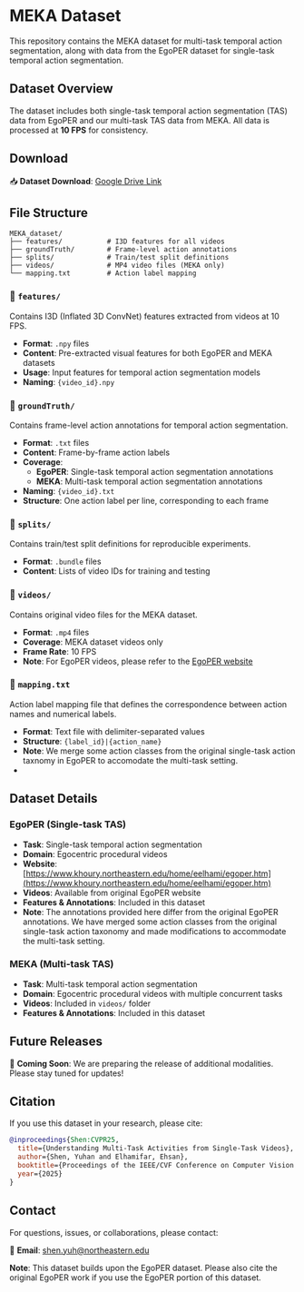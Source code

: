 # MEKA Dataset

This repository contains the MEKA dataset for multi-task temporal action segmentation, along with data from the EgoPER dataset for single-task temporal action segmentation.

## Dataset Overview

The dataset includes both single-task temporal action segmentation (TAS) data from EgoPER and our multi-task TAS data from MEKA. All data is processed at **10 FPS** for consistency.

## Download

📥 **Dataset Download**: [Google Drive Link](https://drive.google.com/drive/folders/1dh7l8uk5X0CTZ49fjgtMRotK8yW6THzE)

## File Structure

```
MEKA_dataset/
├── features/           # I3D features for all videos
├── groundTruth/        # Frame-level action annotations
├── splits/             # Train/test split definitions
├── videos/             # MP4 video files (MEKA only)
└── mapping.txt         # Action label mapping
```

### 📁 `features/`
Contains I3D (Inflated 3D ConvNet) features extracted from videos at 10 FPS.

- **Format**: `.npy` files
- **Content**: Pre-extracted visual features for both EgoPER and MEKA datasets
- **Usage**: Input features for temporal action segmentation models
- **Naming**: `{video_id}.npy`

### 📁 `groundTruth/`
Contains frame-level action annotations for temporal action segmentation.

- **Format**: `.txt` files
- **Content**: Frame-by-frame action labels
- **Coverage**: 
  - **EgoPER**: Single-task temporal action segmentation annotations
  - **MEKA**: Multi-task temporal action segmentation annotations
- **Naming**: `{video_id}.txt`
- **Structure**: One action label per line, corresponding to each frame

### 📁 `splits/`
Contains train/test split definitions for reproducible experiments.

- **Format**: `.bundle` files
- **Content**: Lists of video IDs for training and testing

### 📁 `videos/`
Contains original video files for the MEKA dataset.

- **Format**: `.mp4` files
- **Coverage**: MEKA dataset videos only
- **Frame Rate**: 10 FPS
- **Note**: For EgoPER videos, please refer to the [EgoPER website](https://www.khoury.northeastern.edu/home/eelhami/egoper.htm)

### 📄 `mapping.txt`
Action label mapping file that defines the correspondence between action names and numerical labels.

- **Format**: Text file with delimiter-separated values
- **Structure**: `{label_id}|{action_name}`
- **Note**: We merge some action classes from the original single-task action taxnomy in EgoPER to accomodate the multi-task setting.
- 
## Dataset Details

### EgoPER (Single-task TAS)
- **Task**: Single-task temporal action segmentation
- **Domain**: Egocentric procedural videos
- **Website**: [https://www.khoury.northeastern.edu/home/eelhami/egoper.htm](https://www.khoury.northeastern.edu/home/eelhami/egoper.htm)
- **Videos**: Available from original EgoPER website
- **Features & Annotations**: Included in this dataset
- **Note**:  The annotations provided here differ from the original EgoPER annotations. We have merged some action classes from the original single-task action taxonomy and made modifications to accommodate the multi-task setting.

### MEKA (Multi-task TAS)
- **Task**: Multi-task temporal action segmentation
- **Domain**: Egocentric procedural videos with multiple concurrent tasks
- **Videos**: Included in `videos/` folder
- **Features & Annotations**: Included in this dataset

## Future Releases

🚀 **Coming Soon**: We are preparing the release of additional modalities. Please stay tuned for updates!

## Citation

If you use this dataset in your research, please cite:

```bibtex
@inproceedings{Shen:CVPR25,
  title={Understanding Multi-Task Activities from Single-Task Videos},
  author={Shen, Yuhan and Elhamifar, Ehsan},
  booktitle={Proceedings of the IEEE/CVF Conference on Computer Vision and Pattern Recognition (CVPR)},
  year={2025}
}
```

## Contact

For questions, issues, or collaborations, please contact:

📧 **Email**: [shen.yuh@northeastern.edu](mailto:shen.yuh@northeastern.edu)


**Note**: This dataset builds upon the EgoPER dataset. Please also cite the original EgoPER work if you use the EgoPER portion of this dataset.
